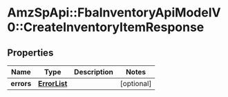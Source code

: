 # AmzSpApi::FbaInventoryApiModelV0::CreateInventoryItemResponse

## Properties
Name | Type | Description | Notes
------------ | ------------- | ------------- | -------------
**errors** | [**ErrorList**](ErrorList.md) |  | [optional] 

